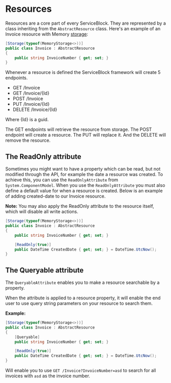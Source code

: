 # Resources

Resources are a core part of every ServiceBlock. They are represented by a class inheriting from the `AbstractResource` class. Here's an example of an Invoice resource with Memory [storage](storage.md):

```csharp
[Storage(typeof(MemoryStorage<>))]
public class Invoice : AbstractResource
{
    public string InvoiceNumber { get; set; }
}
```

Whenever a resource is defined the ServiceBlock framework will create 5 endpoints.

-   GET /Invoice
-   GET /Invoice/{Id}
-   POST /Invoice
-   PUT /Invoice/{Id}
-   DELETE /Invoice/{Id}

Where {Id} is a guid.

The GET endpoints will retrieve the resource from storage. The POST endpoint will create a resource. The PUT will replace it. And the DELETE will remove the resource.

## The ReadOnly attribute

Sometimes you might want to have a property which can be read, but not modified through the API, for example the date a resource was created. To achieve this, you can use the `ReadOnlyAttribute` from `System.ComponentModel`. When you use the `ReadOnlyAttribute` you must also define a default value for when a resource is created. Below is an example of adding created-date to our Invoice resource.

**Note:** You may also apply the ReadOnly attribute to the resource itself, which will disable all write actions.

```csharp
[Storage(typeof(MemoryStorage<>))]
public class Invoice : AbstractResource
{
    public string InvoiceNumber { get; set; }

    [ReadOnly(true)]
    public DateTime CreatedDate { get; set; } = DateTime.UtcNow();
}
```

## The Queryable attribute

The `QueryableAttribute` enables you to make a resource searchable by a property.

When the attribute is applied to a resource property, it will enable the end user to use query string parameters on your resource to search them.

**Example:**

```csharp
[Storage(typeof(MemoryStorage<>))]
public class Invoice : AbstractResource
{
    [Queryable]
    public string InvoiceNumber { get; set; }

    [ReadOnly(true)]
    public DateTime CreatedDate { get; set; } = DateTime.UtcNow();
}
```

Will enable you to use `GET /Invoice?InvoiceNumber=asd` to search for all invoices with `asd` as the invoice number.

